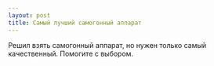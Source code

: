 ```yaml
---
layout: post 
title: Самый лучший самогонный аппарат 
--- 
```

Решил взять самогонный аппарат, но нужен только самый качественный. Помогите с выбором.